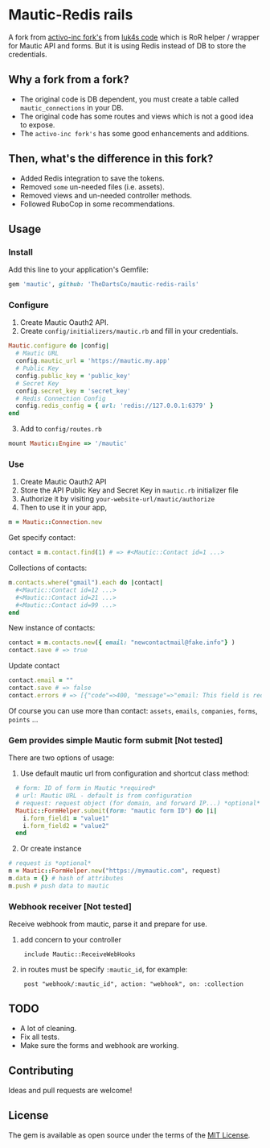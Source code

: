 # Mautic-Redis rails
A fork from [activo-inc fork's][activo-inc fork] from [luk4s code][luk4s code] which is
RoR helper / wrapper for Mautic API and forms. But it is using Redis instead of DB to store the credentials.

## Why a fork from a fork?
- The original code is DB dependent, you must create a table called `mautic_connections` in your DB.
- The original code has some routes and views which is not a good idea to expose.
- The `activo-inc fork's` has some good enhancements and additions.

## Then, what's the difference in this fork?
- Added Redis integration to save the tokens.
- Removed `some` un-needed files (i.e. assets).
- Removed views and un-needed controller methods.
- Followed RuboCop in some recommendations.

## Usage
### Install
Add this line to your application's Gemfile:

```ruby
gem 'mautic', github: 'TheDartsCo/mautic-redis-rails'
```

### Configure
  1. Create Mautic Oauth2 API.
  3. Create `config/initializers/mautic.rb` and fill in your credentials.
```ruby
Mautic.configure do |config|
  # Mautic URL
  config.mautic_url = 'https://mautic.my.app'
  # Public Key
  config.public_key = 'public_key'
  # Secret Key
  config.secret_key = 'secret_key'
  # Redis Connection Config
  config.redis_config = { url: 'redis://127.0.0.1:6379' }
end
```

  3. Add to `config/routes.rb`
```ruby
mount Mautic::Engine => '/mautic'
```

### Use
  1. Create Mautic Oauth2 API
  2. Store the API Public Key and Secret Key in `mautic.rb` initializer file
  3. Authorize it by visiting `your-website-url/mautic/authorize`
  4. Then to use it in your app,
 
  ```ruby
  m = Mautic::Connection.new
  ```
  Get specify contact:
  ```ruby
  contact = m.contact.find(1) # => #<Mautic::Contact id=1 ...>
  ```
  Collections of contacts:
  ```ruby
  m.contacts.where("gmail").each do |contact|
    #<Mautic::Contact id=12 ...>
    #<Mautic::Contact id=21 ...>
    #<Mautic::Contact id=99 ...>
  end
  ```
  New instance of contacts:
  ```ruby
  contact = m.contacts.new({ email: "newcontactmail@fake.info"} )
  contact.save # => true
  ```
  Update contact
  ```ruby
  contact.email = ""
  contact.save # => false
  contact.errors # => [{"code"=>400, "message"=>"email: This field is required.", "details"=>{"email"=>["This field is required."]}}]
  ```
  Of course you can use more than contact: `assets`, `emails`, `companies`, `forms`, `points` ...
### Gem provides simple Mautic form submit [Not tested]
There are two options of usage:
  1. Use default mautic url from configuration and shortcut class method:
  ```ruby
    # form: ID of form in Mautic *required*
    # url: Mautic URL - default is from configuration
    # request: request object (for domain, and forward IP...) *optional*
    Mautic::FormHelper.submit(form: "mautic form ID") do |i|
      i.form_field1 = "value1"
      i.form_field2 = "value2"
    end
  ``` 
  2. Or create instance
  ```ruby
  # request is *optional*
  m = Mautic::FormHelper.new("https://mymautic.com", request)
  m.data = {} # hash of attributes
  m.push # push data to mautic 
  ```
  
### Webhook receiver [Not tested]
Receive webhook from mautic, parse it and prepare for use.

  1. add concern to your controller
      
          include Mautic::ReceiveWebHooks
  2. in routes must be specify `:mautic_id`, for example:
  
          post "webhook/:mautic_id", action: "webhook", on: :collection

## TODO 
- A lot of cleaning.
- Fix all tests.
- Make sure the forms and webhook are working.

## Contributing
Ideas and pull requests are welcome!

## License
The gem is available as open source under the terms of the [MIT License](http://opensource.org/licenses/MIT).

[activo-inc fork]: https://github.com/activo-inc/mautic-rails
[luk4s code]: https://github.com/luk4s/mautic-rails
